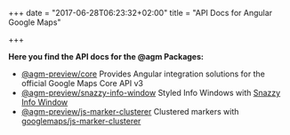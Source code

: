 +++
date = "2017-06-28T06:23:32+02:00"
title = "API Docs for Angular Google Maps"

+++

**Here you find the API docs for the @agm Packages:**

* [@agm-preview/core](https://angular-maps.com/api-docs/agm-core/modules/AgmCoreModule.html)
  Provides Angular integration solutions for the official Google Maps Core API v3
* [@agm-preview/snazzy-info-window](https://angular-maps.com/api-docs/agm-snazzy-info-window/modules/AgmSnazzyInfoWindowModule.html)
  Styled Info Windows with [Snazzy Info Window](https://github.com/atmist/snazzy-info-window)
* [@agm-preview/js-marker-clusterer](https://angular-maps.com/api-docs/js-marker-clusterer/modules/AgmJsMarkerClustererModule.html)
  Clustered markers with [googlemaps/js-marker-clusterer](https://github.com/googlemaps/js-marker-clusterer)
